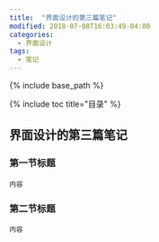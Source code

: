 ```yaml
---
title:  "界面设计的第三篇笔记"
modified: 2018-07-08T16:03:49-04:00
categories: 
  - 界面设计
tags:
  - 笔记
---
```

{% include base_path %}
 	 	  
{% include toc title="目录" %}
 	 	  
## 界面设计的第三篇笔记

### 第一节标题
 	
 	内容
 	
### 第二节标题
 	
 	内容